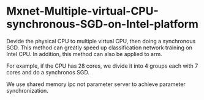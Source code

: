 # Mxnet-Multiple-virtual-CPU-synchronous-SGD-on-Intel-platform
Devide the physical CPU to multiple virtual CPU, then doing a synchronous SGD. This method can greatly speed up classification network training on Intel CPU. In addition, this method can also be applied to arm.

For example, if the CPU has 28 cores, we divide it into 4 groups each with 7 cores and do a synchronos SGD.

We use shared memory ipc not parameter server to achieve parameter synchronization. 
